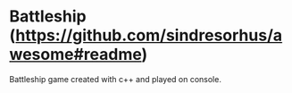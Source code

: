 # Battleship (https://github.com/sindresorhus/awesome#readme)
Battleship game created with c++ and played on console.
